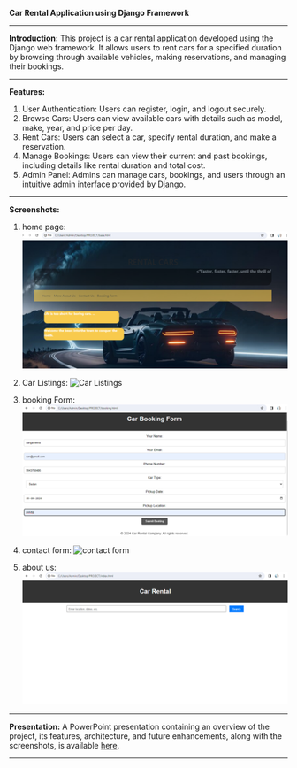 **Car Rental Application using Django Framework**

---

**Introduction:**
This project is a car rental application developed using the Django web framework. It allows users to rent cars for a specified duration by browsing through available vehicles, making reservations, and managing their bookings.

---

**Features:**
1. User Authentication: Users can register, login, and logout securely.
2. Browse Cars: Users can view available cars with details such as model, make, year, and price per day.
3. Rent Cars: Users can select a car, specify rental duration, and make a reservation.
4. Manage Bookings: Users can view their current and past bookings, including details like rental duration and total cost.
5. Admin Panel: Admins can manage cars, bookings, and users through an intuitive admin interface provided by Django.

---
**Screenshots:**
1. home page:
   ![home page](SCREENSHOTS_output/home_main.png)

2. Car Listings:
   ![Car Listings](screenshots/car_listings.png)

3. booking Form:
   ![booking form](SCREENSHOTS_output/Booking_form.png)

4. contact form:
   ![contact form](screenshots/user_dashboard.png)

5. about us:
   ![about us](SCREENSHOTS_output/About_us.png)

---

**Presentation:**
A PowerPoint presentation containing an overview of the project, its features, architecture, and future enhancements, along with the screenshots, is available [here](link_to_presentation).

---
